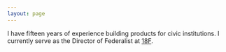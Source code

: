 ```yaml
---
layout: page 
---
```



I have fifteen years of experience building products for civic institutions. I currently serve as the Director of Federalist at [18F](https://18f.gov).